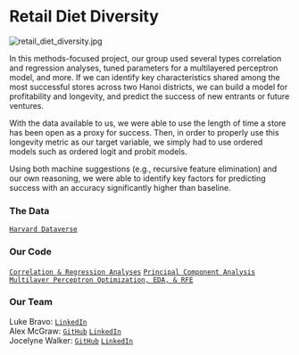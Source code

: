 # Retail Diet Diversity
![retail_diet_diversity.jpg](https://i.imgur.com/1Oz71ud.jpg)

In this methods-focused project, our group used several types correlation and regression analyses, tuned parameters for a multilayered perceptron model, and more. If we can identify key characteristics shared among the most successful stores across two Hanoi districts, we can build a model for profitability and longevity, and predict the success of new entrants or future ventures. 

With the data available to us, we were able to use the length of time a store has been open as a proxy for success. Then, in order to properly use this longevity metric as our target variable, we simply had to use ordered models such as ordered logit and probit models.

Using both machine suggestions (e.g., recursive feature elimination) and our own reasoning, we were able to identify key factors for predicting success with an accuracy significantly higher than baseline. 

### The Data
[`Harvard Dataverse`](https://dataverse.harvard.edu/dataset.xhtml?persistentId=doi:10.7910/DVN/ZWBUEK)  

### Our Code 
[`Correlation & Regression Analyses`](https://github.com/lukembravo/retail_diet_diversity/blob/master/Code/01%20Correlation%20%26%20regression%20analysis.R) [`Principal Component Analysis`](https://github.com/lukembravo/retail_diet_diversity/blob/master/Code/03%20PCA.ipynb) [`Multilayer Perceptron Optimization, EDA, & RFE`](https://github.com/lukembravo/retail_diet_diversity/blob/master/Code/04%20EDA%20%26%20MLPR%20based%20on%20Correlations%20and%20RFE.ipynb)

### Our Team
Luke Bravo: [`LinkedIn`](https://www.linkedin.com/in/luke-bravo/)  
Alex McGraw: [`GitHub`](https://github.com/JAlexMcGraw) [`LinkedIn`](https://www.linkedin.com/in/josephalexmcgraw/)  
Jocelyne Walker: [`GitHub`](https://github.com/jocelynewalker) [`LinkedIn`](https://www.linkedin.com/in/jocelynewalker/)  
